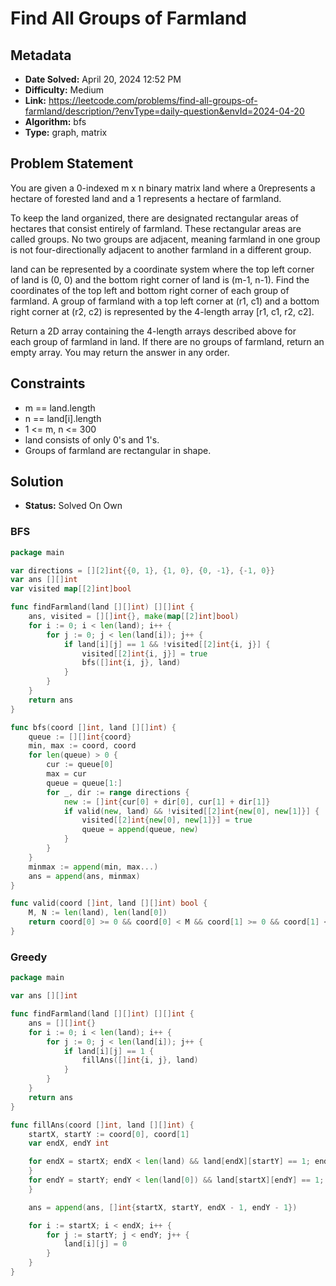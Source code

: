 # Find All Groups of Farmland

## Metadata

- **Date Solved:** April 20, 2024 12:52 PM
- **Difficulty:** Medium
- **Link:** https://leetcode.com/problems/find-all-groups-of-farmland/description/?envType=daily-question&envId=2024-04-20
- **Algorithm:** bfs
- **Type:** graph, matrix

## Problem Statement

You are given a 0-indexed m x n binary matrix land where a 0represents a hectare of forested land and a 1 represents a hectare of farmland.

To keep the land organized, there are designated rectangular areas of hectares that consist entirely of farmland. These rectangular areas are called groups. No two groups are adjacent, meaning farmland in one group is not four-directionally adjacent to another farmland in a different group.

land can be represented by a coordinate system where the top left corner of land is (0, 0) and the bottom right corner of land is (m-1, n-1). Find the coordinates of the top left and bottom right corner of each group of farmland. A group of farmland with a top left corner at (r1, c1) and a bottom right corner at (r2, c2) is represented by the 4-length array [r1, c1, r2, c2].

Return a 2D array containing the 4-length arrays described above for each group of farmland in land. If there are no groups of farmland, return an empty array. You may return the answer in any order.

## Constraints


- m == land.length
- n == land[i].length
- 1 <= m, n <= 300
- land consists of only 0's and 1's.
- Groups of farmland are rectangular in shape.

## Solution

- **Status:** Solved On Own


### BFS

```go
package main

var directions = [][2]int{{0, 1}, {1, 0}, {0, -1}, {-1, 0}}
var ans [][]int
var visited map[[2]int]bool

func findFarmland(land [][]int) [][]int {
	ans, visited = [][]int{}, make(map[[2]int]bool)
	for i := 0; i < len(land); i++ {
		for j := 0; j < len(land[i]); j++ {
			if land[i][j] == 1 && !visited[[2]int{i, j}] {
				visited[[2]int{i, j}] = true
				bfs([]int{i, j}, land)
			}
		}
	}
	return ans
}

func bfs(coord []int, land [][]int) {
	queue := [][]int{coord}
	min, max := coord, coord
	for len(queue) > 0 {
		cur := queue[0]
		max = cur
		queue = queue[1:]
		for _, dir := range directions {
			new := []int{cur[0] + dir[0], cur[1] + dir[1]}
			if valid(new, land) && !visited[[2]int{new[0], new[1]}] {
				visited[[2]int{new[0], new[1]}] = true
				queue = append(queue, new)
			}
		}
	}
	minmax := append(min, max...)
	ans = append(ans, minmax)
}

func valid(coord []int, land [][]int) bool {
	M, N := len(land), len(land[0])
	return coord[0] >= 0 && coord[0] < M && coord[1] >= 0 && coord[1] < N && land[coord[0]][coord[1]] == 1
}
```

### Greedy

```go
package main

var ans [][]int

func findFarmland(land [][]int) [][]int {
	ans = [][]int{}
	for i := 0; i < len(land); i++ {
		for j := 0; j < len(land[i]); j++ {
			if land[i][j] == 1 {
				fillAns([]int{i, j}, land)
			}
		}
	}
	return ans
}

func fillAns(coord []int, land [][]int) {
	startX, startY := coord[0], coord[1]
	var endX, endY int

	for endX = startX; endX < len(land) && land[endX][startY] == 1; endX++ {
	}
	for endY = startY; endY < len(land[0]) && land[startX][endY] == 1; endY++ {
	}

	ans = append(ans, []int{startX, startY, endX - 1, endY - 1})

	for i := startX; i < endX; i++ {
		for j := startY; j < endY; j++ {
			land[i][j] = 0
		}
	}
}
```
